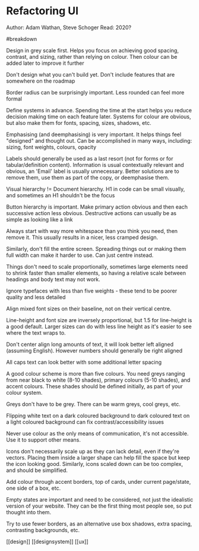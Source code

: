 # Refactoring UI

Author: Adam Wathan, Steve Schoger
Read: 2020?

#breakdown

Design in grey scale first. Helps you focus on achieving good spacing, contrast, and sizing, rather than relying on colour. Then colour can be added later to improve it further

Don't design what you can't build yet. Don't include features that are somewhere on the roadmap

Border radius can be surprisingly important. Less rounded can feel more formal

Define systems in advance. Spending the time at the start helps you reduce decision making time on each feature later. Systems for colour are obvious, but also make them for fonts, spacing, sizes, shadows, etc.

Emphasising (and deemphasising) is very important. It helps things feel "designed" and thought out. Can be accomplished in many ways, including: sizing, font weights, colours, opacity

Labels should generally be used as a last resort (not for forms or for tabular/definition content). Information is usual contextually relevant and obvious, an 'Email' label is usually unnecessary. Better solutions are to remove them, use them as part of the copy, or deemphasise them.

Visual hierarchy != Document hierarchy. H1 in code can be small visually, and sometimes an H1 shouldn't be the focus

Button hierarchy is important. Make primary action obvious and then each successive action less obvious. Destructive actions can usually be as simple as looking like a link

Always start with way more whitespace than you think you need, then remove it. This usually results in a nicer, less cramped design.

Similarly, don't fill the entire screen. Spreading things out or making them full width can make it harder to use. Can just centre instead.

Things don't need to scale proportionally, sometimes large elements need to shrink faster than smaller elements, so having a relative scale between headings and body text may not work.

Ignore typefaces with less than five weights - these tend to be poorer quality and less detailed

Align mixed font sizes on their baseline, not on their vertical centre.

Line-height and font size are inversely proportional, but 1.5 for line-height is a good default. Larger sizes can do with less line height as it's easier to see where the text wraps to.

Don't center align long amounts of text, it will look better left aligned (assuming English). However numbers should generally be right aligned

All caps text can look better with some additional letter spacing

A good colour scheme is more than five colours. You need greys ranging from near black to white (8-10 shades), primary colours (5-10 shades), and accent colours. These shades should be defined initially, as part of your colour system.

Greys don't have to be grey. There can be warm greys, cool greys, etc.

Flipping white text on a dark coloured background to dark coloured text on a light coloured background can fix contrast/accessibility issues

Never use colour as the only means of communication, it's not accessible. Use it to support other means.

Icons don't necessarily scale up as they can lack detail, even if they're vectors. Placing them inside a larger shape can help fill the space but keep the icon looking good. Similarly, icons scaled down can be too complex, and should be simplified.

Add colour through accent borders, top of cards, under current page/state, one side of a box, etc.

Empty states are important and need to be considered, not just the idealistic version of your website. They can be the first thing most people see, so put thought into them.

Try to use fewer borders, as an alternative use box shadows, extra spacing, contrasting backgrounds, etc.

[[design]]
[[designsystem]]
[[ux]]
